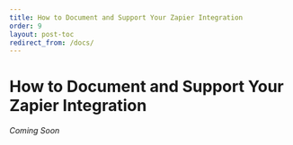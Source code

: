 ```yaml
---
title: How to Document and Support Your Zapier Integration
order: 9
layout: post-toc
redirect_from: /docs/
---
```


# How to Document and Support Your Zapier Integration

_Coming Soon_